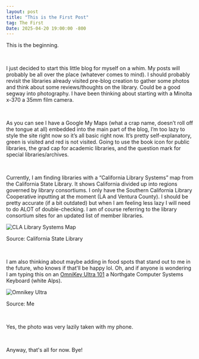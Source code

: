 ```yaml
---
layout: post
title: "This is the First Post"
tag: The First
Date: 2025-04-20 19:00:00 -800
---
```

<div class="Body1">
<p>This is the beginning.</p><br>

<p>I just decided to start this little blog for myself on a whim. My posts will probably be all over the place (whatever comes to mind). I should probably revisit the libraries already visited pre-blog creation to gather some photos and think about some reviews/thoughts on the library. Could be a good segway into photography. I have been thinking about starting with a Minolta x-370 a 35mm film camera.</p><br>

<p>As you can see I have a Google My Maps (what a crap name, doesn’t roll off the tongue at all) embedded into the main part of the blog, I’m too lazy to style the site right now so it’s all basic right now. It’s pretty self-explanatory, green is visited and red is not visited. Going to use the book icon for public libraries, the grad cap for academic libraries, and the question mark for special libraries/archives.</p><br>

<p>Currently, I am finding libraries with a “California Library Systems” map from the California State Library. It shows California divided up into regions governed by library consortiums. I only have the Southern California Library Cooperative inputting at the moment (LA and Ventura County). I should be pretty accurate (if a bit outdated) but when I am feeling less lazy I will need to do ALOT of double-checking. I am of course referring to the library consortium sites for an updated list of member libraries.</p>
<img src="https://github.com/fiercefire/Library-Website/blob/main/images/CLA-Library-Systems-Map.jpeg" alt="CLA Library Systems Map">
<p>Source: California State Library</p><br>

<p>I am also thinking about maybe adding in food spots that stand out to me in the future, who knows if that'll be happy lol. Oh, and if anyone is wondering I am typing this on an <a href="https://web.archive.org/web/20240201173640/https://deskthority.net/wiki/Northgate_OmniKey/101">OmniKey Ultra 101</a> a Northgate Computer Systems Keyboard (white Alps).</p>
<img src="https://github.com/fiercefire/Library-Website/blob/main/images/omnikey101.jpg" alt="Omnikey Ultra">
<p>Source: Me</p><br>

<p>Yes, the photo was very lazily taken with my phone.</p><br>

<p>Anyway, that's all for now. Bye!</p>
</div>

